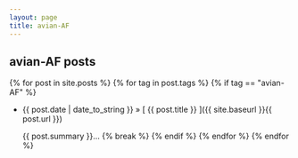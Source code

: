 ```yaml
---
layout: page
title: avian-AF
---
```


## avian-AF posts

{% for post in site.posts %}
  {% for tag in post.tags %}
    {% if tag == "avian-AF" %}
  * {{ post.date | date_to_string }} &raquo; [ {{ post.title }} ]({{ site.baseurl }}{{ post.url }})

     {{ post.summary }}...
    {% break %}
    {% endif %}
  {% endfor %}
{% endfor %}